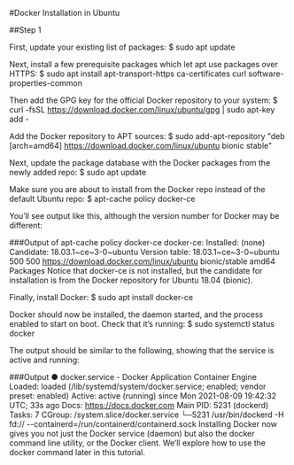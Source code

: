 #Docker Installation in Ubuntu

##Step 1

First, update your existing list of packages:
$ sudo apt update

Next, install a few prerequisite packages which let apt use packages over HTTPS:
$ sudo apt install apt-transport-https ca-certificates curl software-properties-common

Then add the GPG key for the official Docker repository to your system:
$ curl -fsSL https://download.docker.com/linux/ubuntu/gpg | sudo apt-key add -

Add the Docker repository to APT sources:
$ sudo add-apt-repository "deb [arch=amd64] https://download.docker.com/linux/ubuntu bionic stable"

Next, update the package database with the Docker packages from the newly added repo:
$ sudo apt update

Make sure you are about to install from the Docker repo instead of the default Ubuntu repo:
$ apt-cache policy docker-ce

You’ll see output like this, although the version number for Docker may be different:

###Output of apt-cache policy docker-ce
docker-ce:
Installed: (none)
Candidate: 18.03.1~ce~3-0~ubuntu
Version table:
18.03.1~ce~3-0~ubuntu 500
500 https://download.docker.com/linux/ubuntu bionic/stable amd64 Packages
Notice that docker-ce is not installed, but the candidate for installation is from the Docker repository for Ubuntu 18.04 (bionic).

Finally, install Docker:
$ sudo apt install docker-ce

Docker should now be installed, the daemon started, and the process enabled to start on boot. Check that it’s running:
$ sudo systemctl status docker

The output should be similar to the following, showing that the service is active and running:

###Output
● docker.service - Docker Application Container Engine
Loaded: loaded (/lib/systemd/system/docker.service; enabled; vendor preset: enabled)
Active: active (running) since Mon 2021-08-09 19:42:32 UTC; 33s ago
Docs: https://docs.docker.com
Main PID: 5231 (dockerd)
Tasks: 7
CGroup: /system.slice/docker.service
└─5231 /usr/bin/dockerd -H fd:// --containerd=/run/containerd/containerd.sock
Installing Docker now gives you not just the Docker service (daemon) but also the docker command line utility, or the Docker client. We’ll explore how to use the docker command later in this tutorial.
